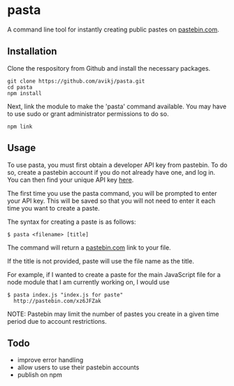 # pasta

A command line tool for instantly creating public pastes on [pastebin.com](http://pastebin.com).

## Installation

Clone the respository from Github and install the necessary packages.

```shell
git clone https://github.com/avikj/pasta.git
cd pasta
npm install
```
Next, link the module to make the 'pasta' command available. You may have to use sudo or grant administrator permissions to do so.
```shell
npm link
```

## Usage

To use pasta, you must first obtain a developer API key from pastebin. To do so, create a pastebin account if you do not already have one, and log in. You can then find your unique API key [here](http://pastebin.com/api#1). 

The first time you use the pasta command, you will be prompted to enter your API key. This will be saved so that you will not need to enter it each time you want to create a paste.

The syntax for creating a paste is as follows:
```shell
$ pasta <filename> [title]
```
The command will return a [pastebin.com](http://pastebin.com) link to your file.

If the title is not provided, paste will use the file name as the title.

For example, if I wanted to create a paste for the main JavaScript file for a node module that I am currently working on, I would use
```shell
$ pasta index.js "index.js for paste"
  http://pastebin.com/xz6JFZak
```

NOTE: Pastebin may limit the number of pastes you create in a given time period due to account restrictions.

## Todo
 * improve error handling
 * allow users to use their pastebin accounts
 * publish on npm
